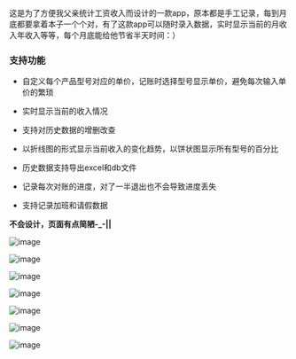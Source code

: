 这是为了方便我父亲统计工资收入而设计的一款app，原本都是手工记录，每到月底都要拿着本子一个个对，有了这款app可以随时录入数据，实时显示当前的月收入年收入等等，每个月底能给他节省半天时间：）

### 支持功能
- 自定义每个产品型号对应的单价，记账时选择型号显示单价，避免每次输入单价的繁琐

- 实时显示当前的收入情况

- 支持对历史数据的增删改查

- 以折线图的形式显示当前收入的变化趋势，以饼状图显示所有型号的百分比

- 历史数据支持导出excel和db文件

- 记录每次对账的进度，对了一半退出也不会导致进度丢失

- 支持记录加班和请假数据  

  
**不会设计，页面有点简陋-_-||**

![image](http://p5nzydxvw.bkt.clouddn.com/Screenshot_20180623-094106.jpg)

![image](http://p5nzydxvw.bkt.clouddn.com/Screenshot_20180623-094114.jpg)

![image](http://p5nzydxvw.bkt.clouddn.com/Screenshot_20180623-094122.jpg)

![image](http://p5nzydxvw.bkt.clouddn.com/Screenshot_20180623-094137.jpg)

![image](http://p5nzydxvw.bkt.clouddn.com/Screenshot_20180623-094129.jpg)

![image](http://p5nzydxvw.bkt.clouddn.com/Screenshot_20180623-094146.jpg)

![image](http://p5nzydxvw.bkt.clouddn.com/Screenshot_20180623-094157.jpg)
